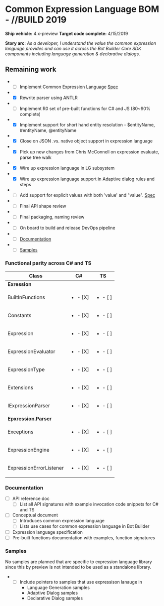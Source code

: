 # Common Expression Language BOM - //BUILD 2019
**Ship vehicle:** 4.x-preview
**Target code complete:** 4/15/2019

**Story arc**: _As a developer, I understand the value the common expression language provides and can use it across the Bot Builder Core SDK components including language generation & declarative dialogs._

## Remaining work
- - [ ] Implement Common Expression Language [Spec](https://microsoft.sharepoint.com/:w:/t/ConversationalAI785/EfIx5-gPhE5HlAGhvNEoKLIBo0AeoWmq1ITRhai2q2trLA?e=x9uKyb)
- - [X] Rewrite parser using ANTLR
- - [ ] Implement R0 set of pre-built functions for C# and JS (80~90% complete)
- - [X] Implement support for short hand entity resolution - $entityName, #entityName, @entityName
- - [X] Close on JSON .vs. native object support in expression language
- - [X] Pick up new changes from Chris McConnell on expression evaluate, parse tree walk
- - [X] Wire up expression language in LG subsystem
- - [X] Wire up expression language support in Adaptive dialog rules and steps
- - [ ] Add support for explicit values with both 'value' and "value". [Spec](https://microsoft.sharepoint.com/:w:/t/ConversationalAI785/EfIx5-gPhE5HlAGhvNEoKLIBo0AeoWmq1ITRhai2q2trLA?e=zX8HSY)
- - [ ] Final API shape review
- - [ ] Final packaging, naming review
- - [ ] On board to build and release DevOps pipeline
- - [ ] [Documentation](#Documentation)
- - [ ] [Samples](#Samples)

### Functional parity across C# and TS

|        Class              |         C#             |          TS            |
|---------------------------|------------------------|------------------------|
| **Exression**             |                        |                        |
| BuiltInFunctions          |<ul><li>- [X] </li></ul>|<ul><li>- [ ] </li></ul>|
| Constants                 |<ul><li>- [X] </li></ul>|<ul><li>- [ ] </li></ul>|
| Expression                |<ul><li>- [X] </li></ul>|<ul><li>- [ ] </li></ul>|
| ExpressionEvaluator       |<ul><li>- [X] </li></ul>|<ul><li>- [ ] </li></ul>|
| ExpressionType            |<ul><li>- [X] </li></ul>|<ul><li>- [ ] </li></ul>|
| Extensions                |<ul><li>- [X] </li></ul>|<ul><li>- [ ] </li></ul>|
| IExpressionParser         |<ul><li>- [X] </li></ul>|<ul><li>- [ ] </li></ul>|
| **Epxression.Parser**     |                        |                        |
| Exceptions                |<ul><li>- [X] </li></ul>|<ul><li>- [ ] </li></ul>|
| ExpressionEngine          |<ul><li>- [X] </li></ul>|<ul><li>- [ ] </li></ul>|
| ExpressionErrorListener   |<ul><li>- [X] </li></ul>|<ul><li>- [ ] </li></ul>|

### Documentation
- [ ] API reference doc
    - [ ] List all API signatures with example invocation code snippets for C# and TS
- [ ] Conceptual document
    - [ ] Introduces common expression language
    - [ ] Lists use cases for common expression language in Bot Builder
- [ ] Expression language specification
- [ ] Pre-built functions documentation with examples, function signatures

### Samples
No samples are planned that are specific to expression language library since this by preview is not intended to be used as a standalone library. 
- - [ ] Include pointers to samples that use expressison lanauge in
    - Language Generation samples
    - Adaptive Dialog samples
    - Declarative Dialog samples
